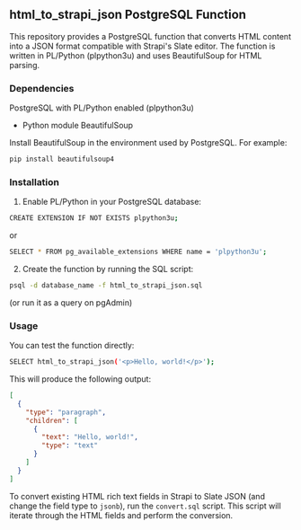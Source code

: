 ## html_to_strapi_json PostgreSQL Function

This repository provides a PostgreSQL function that converts HTML content into a JSON format compatible with Strapi's Slate editor. The function is written in PL/Python (plpython3u) and uses BeautifulSoup for HTML parsing.

### Dependencies

 PostgreSQL with PL/Python enabled (plpython3u)
- Python module BeautifulSoup

Install BeautifulSoup in the environment used by PostgreSQL. For example:
```bash
pip install beautifulsoup4
```

### Installation

 1. Enable PL/Python in your PostgreSQL database:
```bash
CREATE EXTENSION IF NOT EXISTS plpython3u;
```
or

```bash
SELECT * FROM pg_available_extensions WHERE name = 'plpython3u';
```

 2. Create the function by running the SQL script:

```bash
psql -d database_name -f html_to_strapi_json.sql
```
(or run it as a query on pgAdmin)

### Usage

You can test the function directly:

```bash
SELECT html_to_strapi_json('<p>Hello, world!</p>');
```

This will produce the following output:

```json
[
  {
    "type": "paragraph",
    "children": [
      {
        "text": "Hello, world!",
        "type": "text"
      }
    ]
  }
]
```

To convert existing HTML rich text fields in Strapi to Slate JSON (and change the field type to `jsonb`), run the `convert.sql` script. This script will iterate through the HTML fields and perform the conversion.
